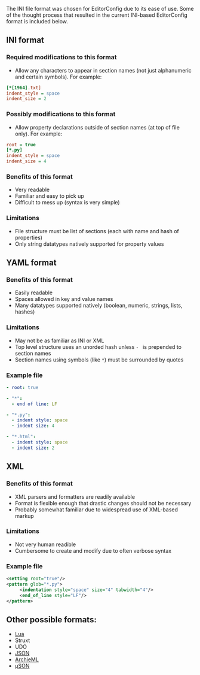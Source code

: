 The INI file format was chosen for EditorConfig due to its ease of use.  Some of the thought process that resulted in the current INI-based EditorConfig format is included below.

## INI format

### Required modifications to this format

* Allow any characters to appear in section names (not just alphanumeric and certain symbols).  For example:

```ini
[*[1964].txt]
indent_style = space
indent_size = 2
```

### Possibly modifications to this format

* Allow property declarations outside of section names (at top of file only).  For example:

```ini
root = true
[*.py]
indent_style = space
indent_size = 4
```

### Benefits of this format

* Very readable
* Familiar and easy to pick up
* Difficult to mess up (syntax is very simple)

### Limitations

* File structure must be list of sections (each with name and hash of properties)
* Only string datatypes natively supported for property values


## YAML format

### Benefits of this format

* Easily readable
* Spaces allowed in key and value names
* Many datatypes supported natively (boolean, numeric, strings, lists, hashes)

### Limitations

* May not be as familiar as INI or XML
* Top level structure uses an unorded hash unless `- ` is prepended to section names
* Section names using symbols (like `*`) must be surrounded by quotes

### Example file

```yaml
- root: true

- "*":
  - end of line: LF

- "*.py":
  - indent style: space
  - indent size: 4

- "*.html":
  - indent style: space
  - indent size: 2
```


## XML

### Benefits of this format

* XML parsers and formatters are readily available
* Format is flexible enough that drastic changes should not be necessary
* Probably somewhat familiar due to widespread use of XML-based markup

### Limitations

* Not very human readible
* Cumbersome to create and modify due to often verbose syntax

### Example file

```xml
<setting root="true"/>
<pattern glob="*.py">
     <indentation style="space" size="4" tabwidth="4"/>
     <end_of_line style="LF"/>
</pattern>
```


## Other possible formats:

* [Lua](http://www.lua.org/)
* Struxt
* UDO
* [JSON](http://json.org/)
* [ArchieML](http://archieml.org/)
* [μSON](https://github.com/burningtree/uson)
